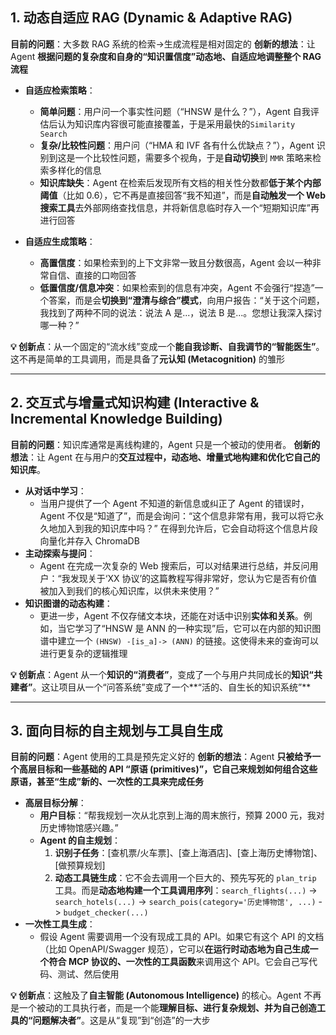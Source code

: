 ## **1. 动态自适应 RAG (Dynamic & Adaptive RAG)**

**目前的问题**：大多数 RAG 系统的检索->生成流程是相对固定的
**创新的想法**：让 Agent **根据问题的复杂度和自身的“知识置信度”动态地、自适应地调整整个 RAG 流程**

*   **自适应检索策略**：
    *   **简单问题**：用户问一个事实性问题（“HNSW 是什么？”），Agent 自我评估后认为知识库内容很可能直接覆盖，于是采用最快的`Similarity Search`
    *   **复杂/比较性问题**：用户问（“HMA 和 IVF 各有什么优缺点？”），Agent 识别到这是一个比较性问题，需要多个视角，于是**自动切换**到 `MMR` 策略来检索多样化的信息
    *   **知识库缺失**：Agent 在检索后发现所有文档的相关性分数都**低于某个内部阈值**（比如 0.6），它不再是直接回答“我不知道”，而是**自动触发一个 Web 搜索工具**去外部网络查找信息，并将新信息临时存入一个“短期知识库”再进行回答

*   **自适应生成策略**：
    *   **高置信度**：如果检索到的上下文非常一致且分数很高，Agent 会以一种非常自信、直接的口吻回答
    *   **低置信度/信息冲突**：如果检索到的信息有冲突，Agent 不会强行“捏造”一个答案，而是会**切换到“澄清与综合”模式**，向用户报告：“关于这个问题，我找到了两种不同的说法：说法 A 是...，说法 B 是...。您想让我深入探讨哪一种？”

**💡 创新点**：从一个固定的“流水线”变成一个**能自我诊断、自我调节的“智能医生”**。这不再是简单的工具调用，而是具备了**元认知 (Metacognition)** 的雏形

---

## **2. 交互式与增量式知识构建 (Interactive & Incremental Knowledge Building)**

**目前的问题**：知识库通常是离线构建的，Agent 只是一个被动的使用者。
**创新的想法**：让 Agent 在与用户的**交互过程中，动态地、增量式地构建和优化它自己的知识库**。

*   **从对话中学习**：
    *   当用户提供了一个 Agent 不知道的新信息或纠正了 Agent 的错误时，Agent 不仅是“知道了”，而是会询问：“这个信息非常有用，我可以将它永久地加入到我的知识库中吗？” 在得到允许后，它会自动将这个信息片段向量化并存入 ChromaDB
*   **主动探索与提问**：
    *   Agent 在完成一次复杂的 Web 搜索后，可以对结果进行总结，并反问用户：“我发现关于‘XX 协议’的这篇教程写得非常好，您认为它是否有价值被加入到我们的核心知识库，以供未来使用？”
*   **知识图谱的动态构建**：
    *   更进一步，Agent 不仅存储文本块，还能在对话中识别**实体和关系**。例如，当它学习了“HNSW 是 ANN 的一种实现”后，它可以在内部的知识图谱中建立一个 `(HNSW) -[is_a]-> (ANN)` 的链接。这使得未来的查询可以进行更复杂的逻辑推理

**💡 创新点**：Agent 从一个**知识的“消费者”**，变成了一个与用户共同成长的**知识“共建者”**。这让项目从一个“问答系统”变成了一个**“活的、自生长的知识系统”**

---

## **3. 面向目标的自主规划与工具自生成**

**目前的问题**：Agent 使用的工具是预先定义好的
**创新的想法**：Agent **只被给予一个高层目标和一些基础的 API “原语 (primitives)”，它自己来规划如何组合这些原语，甚至“生成”新的、一次性的工具来完成任务**

*   **高层目标分解**：
    *   **用户目标**：“帮我规划一次从北京到上海的周末旅行，预算 2000 元，我对历史博物馆感兴趣。”
    *   **Agent 的自主规划**：
        1.  **识别子任务**：[查机票/火车票]、[查上海酒店]、[查上海历史博物馆]、[做预算规划]
        2.  **动态工具链生成**：它不会去调用一个巨大的、预先写死的 `plan_trip` 工具。而是**动态地构建一个工具调用序列**：`search_flights(...)` -> `search_hotels(...)` -> `search_pois(category='历史博物馆', ...)` -> `budget_checker(...)`
*   **一次性工具生成**：
    *   假设 Agent 需要调用一个没有现成工具的 API。如果它有这个 API 的文档（比如 OpenAPI/Swagger 规范），它可以**在运行时动态地为自己生成一个符合 MCP 协议的、一次性的工具函数**来调用这个 API。它会自己写代码、测试、然后使用

**💡 创新点**：这触及了**自主智能 (Autonomous Intelligence)** 的核心。Agent 不再是一个被动的工具执行者，而是一个能**理解目标、进行复杂规划、并为自己创造工具的“问题解决者”**。这是从“复现”到“创造”的一大步